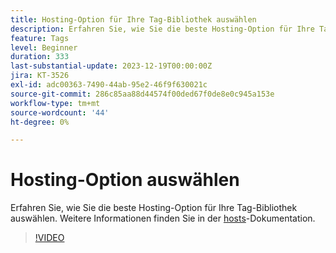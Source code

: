 ```yaml
---
title: Hosting-Option für Ihre Tag-Bibliothek auswählen
description: Erfahren Sie, wie Sie die beste Hosting-Option für Ihre Tag-Bibliothek auswählen.
feature: Tags
level: Beginner
duration: 333
last-substantial-update: 2023-12-19T00:00:00Z
jira: KT-3526
exl-id: adc00363-7490-44ab-95e2-46f9f630021c
source-git-commit: 286c85aa88d44574f00ded67f0de8e0c945a153e
workflow-type: tm+mt
source-wordcount: '44'
ht-degree: 0%

---
```


# Hosting-Option auswählen

Erfahren Sie, wie Sie die beste Hosting-Option für Ihre Tag-Bibliothek auswählen. Weitere Informationen finden Sie in der [hosts](https://experienceleague.adobe.com/docs/experience-platform/tags/publish/hosts/hosts-overview.html)-Dokumentation.

>[!VIDEO](https://video.tv.adobe.com/v/28728/?learn=on&enablevpops)
